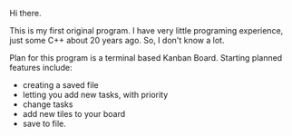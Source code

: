 Hi there.

This is my first original program.  I have very little programing experience, just some C++ about 20 years ago.  So, I don't know a lot.

Plan for this program is a terminal based Kanban Board.
Starting planned features include:
- creating a saved file
- letting you add new tasks, with priority
- change tasks
- add new tiles to your board
- save to file.
